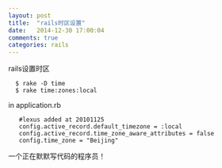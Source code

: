 ```yaml
---
layout: post
title:  "rails时区设置"
date:   2014-12-30 17:00:04
comments: true
categories: rails
---
```


rails设置时区

```
  $ rake -D time 
  $ rake time:zones:local
``` 
in application.rb 

```
   #lexus added at 20101125 
   config.active_record.default_timezone = :local   
   config.active_record.time_zone_aware_attributes = false   
   config.time_zone = "Beijing" 
 ```

一个正在默默写代码的程序员！
